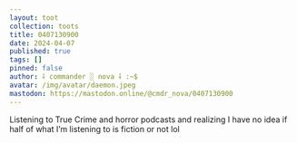 ```yaml
---
layout: toot
collection: toots
title: 0407130900
date: 2024-04-07
published: true
tags: []
pinned: false
author: ⸸ commander ░ nova ⸸ :~$
avatar: /img/avatar/daemon.jpeg
mastodon: https://mastodon.online/@cmdr_nova/0407130900
---
```


Listening to True Crime and horror podcasts and realizing I have no idea if half of what I’m listening to is fiction or not lol
